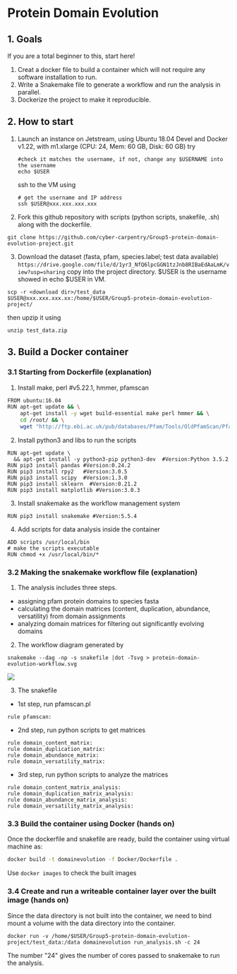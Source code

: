 Protein Domain Evolution
===


## 1. Goals

If you are a total beginner to this, start here!

1. Creat a docker file to build a container which will not require any software installation to run.
2. Write a Snakemake file to generate a workflow and run the analysis in parallel.
3. Dockerize the project to make it reproducible.

## 2. How to start

1. Launch an instance on Jetstream, using Ubuntu 18.04 Devel and Docker v1.22, with m1.xlarge (CPU: 24, Mem: 60 GB, Disk: 60 GB)
   try 
   ```
   #check it matches the username, if not, change any $USERNAME into the username
   echo $USER 
   ```
   ssh to the VM using
   ```
   # get the username and IP address
   ssh $USER@xxx.xxx.xxx.xxx
   ```
2. Fork this github repository with scripts (python scripts, snakefile, .sh) along with the dockerfile.
```
git clone https://github.com/cyber-carpentry/Group5-protein-domain-evolution-project.git
```
3. Download the dataset (fasta, pfam, species.label; test data available) 
```https://drive.google.com/file/d/1yr3_NfQ6lpcGGN1tzJnb8RIBaEdAaLmK/view?usp=sharing```
copy into the project directory.
  $USER is the username showed in echo $USER in VM. 
```
scp -r <download dir>/test_data $USER@xxx.xxx.xxx.xx:/home/$USER/Group5-protein-domain-evolution-project/
```
then upzip it using 
```
unzip test_data.zip
```
## 3. Build a Docker container
### 3.1 Starting from Dockerfile (explanation)
1. Install make, perl #v5.22.1, hmmer, pfamscan
```bash
FROM ubuntu:16.04
RUN apt-get update && \
    apt-get install -y wget build-essential make perl hmmer && \
    cd /root/ && \
    wget "http://ftp.ebi.ac.uk/pub/databases/Pfam/Tools/OldPfamScan/PfamScan1.5/PfamScan.tar.gz"
```
2. Install python3 and libs to run the scripts
```
RUN apt-get update \
  && apt-get install -y python3-pip python3-dev  #Version:Python 3.5.2
RUN pip3 install pandas #Version:0.24.2
RUN pip3 install rpy2   #Version:3.0.5
RUN pip3 install scipy  #Version:1.3.0
RUN pip3 install sklearn  #Version:0.21.2
RUN pip3 install matplotlib #Version:3.0.3
```
3. Install snakemake as the workflow management system
```
RUN pip3 install snakemake #Version:5.5.4
```
4. Add scripts for data analysis inside the container
```
ADD scripts /usr/local/bin
# make the scripts executable
RUN chmod +x /usr/local/bin/* 
```
### 3.2 Making the snakemake workflow file (explanation)

1. The analysis includes three steps. 
- assigning pfam protein domains to species fasta
- calculating the domain matrices (content, duplication, abundance, versatility) from domain assignments
- analyzing domain matrices for filtering out significantly evolving domains

2. The workflow diagram generated by
```
snakemake --dag -np -s snakefile |dot -Tsvg > protein-domain-evolution-workflow.svg
```
![](https://i.imgur.com/8grxKHe.png)

3. The snakefile 
- 1st step, run pfamscan.pl 
```
rule pfamscan:
```
- 2nd step, run python scripts to get matrices
```
rule domain_content_matrix:
rule domain_duplication_matrix:
rule domain_abundance_matrix:
rule domain_versatility_matrix:
```
- 3rd step, run python scripts to analyze the matrices

```
rule domain_content_matrix_analysis:
rule domain_duplication_matrix_analysis:
rule domain_abundance_matrix_analysis:
rule domain_versatility_matrix_analysis:
```
### 3.3 Build the container using Docker (hands on)

Once the dockerfile and snakefile are ready, build the container using virtual machine as:

```bash
docker build -t domainevolution -f Docker/Dockerfile .
```
Use ```docker images``` to check the built images

### 3.4 Create and run a writeable container layer over the built image (hands on)

Since the data directory is not built into the container, we need to bind mount a volume with the data directory into the container. 

```
docker run -v /home/$USER/Group5-protein-domain-evolution-project/test_data:/data domainevolution run_analysis.sh -c 24
```
The number "24" gives the number of cores passed to snakemake to run the analysis.

